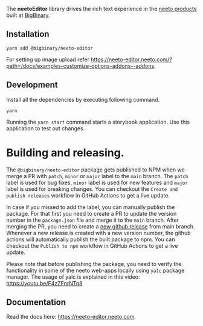 The **neetoEditor** library drives the rich text experience in the
[neeto products](https://neeto.com) built at
[BigBinary](https://www.bigbinary.com).

## Installation

```
yarn add @bigbinary/neeto-editor
```

For setting up image upload refer
https://neeto-editor.neeto.com/?path=/docs/examples-customize-options-addons--addons.

## Development

Install all the dependencies by executing following command.

```
yarn
```

Running the `yarn start` command starts a storybook application. Use this
application to test out changes.

# Building and releasing.

The `@bigbinary/neeto-editor` package gets published to NPM when we
merge a PR with `patch`, `minor` or `major` label to the `main` branch. The
`patch` label is used for bug fixes, `minor` label is used for new features and
`major` label is used for breaking changes. You can checkout the
`Create and publish releases` workflow in GitHub Actions to get a live update.

In case if you missed to add the label, you can manually publish the package.
For that first you need to create a PR to update the version number in the
`package.json` file and merge it to the `main` branch. After merging the PR, you
need to create a
[new github release](https://github.com/bigbinary/neeto-editor/releases/new)
from main branch. Whenever a new release is created with a new version number,
the github actions will automatically publish the built package to npm. You can
checkout the `Publish to npm` workflow in GitHub Actions to get a live update.

Please note that before publishing the package, you need to verify the
functionality in some of the neeto web-apps locally using `yalc` package
manager. The usage of yalc is explained in this video:
https://youtu.be/F4zZFnrNTq8

## Documentation

Read the docs here: https://neeto-editor.neeto.com.
